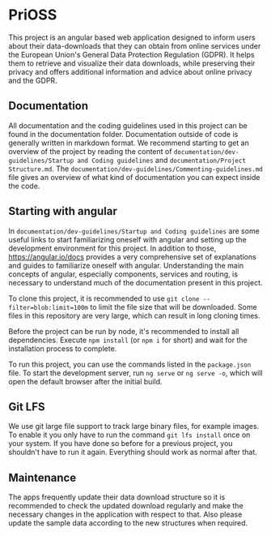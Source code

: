 # PriOSS

This project is an angular based web application designed to inform users about their data-downloads that they can obtain from online services under the European Union's General Data Protection Regulation (GDPR). It helps them to retrieve and visualize their data downloads, while preserving their privacy and offers additional information and advice about online privacy and the GDPR.

## Documentation

All documentation and the coding guidelines used in this project can be found in the documentation folder. Documentation outside of code is generally written in markdown format. We recommend starting to get an overview of the project by reading the content of ``documentation/dev-guidelines/Startup and Coding guidelines`` and ``documentation/Project Structure.md``. The ``documentation/dev-guidelines/Commenting-guidelines.md`` file gives an overview of what kind of documentation you can expect inside the code.

## Starting with angular

In ``documentation/dev-guidelines/Startup and Coding guidelines`` are some useful links to start familiarizing oneself with angular and setting up the development environment for this project. In addition to those, https://angular.io/docs provides a very comprehensive set of explanations and guides to familiarize oneself with angular. Understanding the main concepts of angular, especially components, services and routing, is necessary to understand much of the documentation present in this project.

To clone this project, it is recommended to use ``git clone --filter=blob:limit=100m`` to limit the file size that will be downloaded. Some files in this repository are very large, which can result in long cloning times.

Before the project can be run by node, it's recommended to install all dependencies. Execute ``npm install`` (or ``npm i`` for short) and wait for the installation process to complete.

To run this project, you can use the commands listed in the ``package.json`` file. To start the development server, run ``ng serve`` or ``ng serve -o``, which will open the default browser after the initial build.

## Git LFS

We use git large file support to track large binary files, for example images. To enable it you only have to run the command ``git lfs install`` once on your system. 
If you have done so before for a previous project, you shouldn't have to run it again. Everything should work as normal after that.

## Maintenance

The apps frequently update their data download structure so it is recommended to check the updated download regularly and make the necessary changes in the application with respect to that. Also please update the sample data according to the new structures when required. 